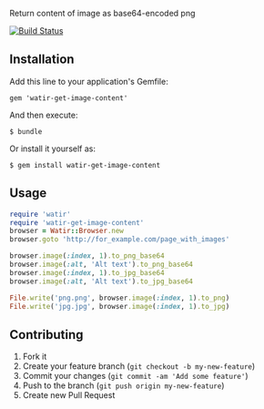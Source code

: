 Return content of image as base64-encoded png

[![Build Status](https://travis-ci.org/orangeudav/watir-get-image-content.png?branch=master)](https://travis-ci.org/orangeudav/watir-get-image-content)

## Installation

Add this line to your application's Gemfile:

    gem 'watir-get-image-content'

And then execute:

    $ bundle

Or install it yourself as:

    $ gem install watir-get-image-content

## Usage

```ruby
require 'watir'
require 'watir-get-image-content'
browser = Watir::Browser.new
browser.goto 'http://for_example.com/page_with_images'

browser.image(:index, 1).to_png_base64        
browser.image(:alt, 'Alt text').to_png_base64
browser.image(:index, 1).to_jpg_base64
browser.image(:alt, 'Alt text').to_jpg_base64

File.write('png.png', browser.image(:index, 1).to_png)
File.write('jpg.jpg', browser.image(:index, 1).to_jpg)
```

## Contributing

1. Fork it
2. Create your feature branch (`git checkout -b my-new-feature`)
3. Commit your changes (`git commit -am 'Add some feature'`)
4. Push to the branch (`git push origin my-new-feature`)
5. Create new Pull Request
